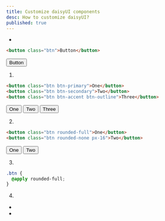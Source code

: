 ```yaml
---
title: Customize daisyUI components
desc: How to customize daisyUI?
published: true
---
```


<script>
  import Translate from "$components/Translate.svelte"
</script>

<p><Translate text="daisyUI components come with many variants necessary for design systems and you won't usually need to customize anything." /></p>

<p><Translate text="But you can still customize components in many ways." /></p>

- <Translate text="Let's say, you want to customize this button:" />

```html
<button class="btn">Button</button>
```

<button class="btn">Button</button>

1. <Translate text="You can use daisyUI utility classes:" />

```html
<button class="btn btn-primary">One</button>
<button class="btn btn-secondary">Two</button>
<button class="btn btn-accent btn-outline">Three</button>
```

<button class="btn btn-primary">One</button>
<button class="btn btn-secondary">Two</button>
<button class="btn btn-accent btn-outline">Three</button>

2. <Translate text="You can use Tailwind's utility classes:" />

```html
<button class="btn rounded-full">One</button>
<button class="btn rounded-none px-16">Two</button>
```

<button class="rounded-full btn">One</button>
<button class="px-16 rounded-none btn">Two</button>

3. <Translate text="You can customize components on your CSS file, using Tailwind's @apply directive:" />

```css
.btn {
  @apply rounded-full;
}
```

4. <Translate text="You can also:" />

- [<Translate text="Add your own theme." />](/theme-generator)
- <Translate text="Opt out of daisyUI's design decisions, and <a href='/docs/config/'>only use an unstyled (skeleton) version of daisyUI</a>." />

